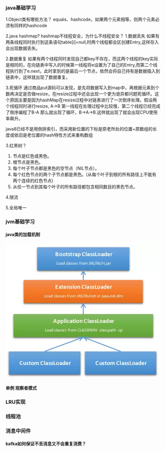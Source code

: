 ### java基础学习

1.Object类有哪些方法？
equals、hashcode，如果两个元素相等，则两个元素必须有同样的hashcode

2.java hashmap?
hashmap不线程安全，为什么不线程安全？
1.数据丢失
如果有两条线程同时执行到这条语句table[i]=null,时两个线程都会区创建Entry,这样存入会出现数据丢失。

2.数据重复
如果有两个线程同时发现自己都key不存在，而这两个线程的key实际是相同的，在向链表中写入的时候第一线程将e设置为了自己的Entry,而第二个线程执行到了e.next，此时拿到的是最后一个节点，依然会将自己持有是数据插入到链表中，这样就出现了数据重复。

3.死循环
通过商品put源码可以发现，是先将数据写入到map中，再根据元素到个数再决定是否做resize，在resize过程中还会出现一个更为诡异都问题死循环。这个原因主要是因为hashMap在resize过程中对链表进行了一次倒序处理。假设两个线程同时进行resize, A->B 第一线程在处理过程中比较慢，第二个线程已经完成了倒序编程了B-A 那么就出现了循环，B->A->B.这样就出现了就会出现CPU使用率飙升。

java8已经不是用倒排索引，而采用新位置的下标是原老所处的位置+原数组的长度或依旧是老位置的hash特性方式来重构数组

3.红黑树？

1. 节点是红色或黑色。
2. 根节点是黑色。
3. 每个叶子节点都是黑色的空节点（NIL节点）。
4. 每个红色节点的两个子节点都是黑色。(从每个叶子到根的所有路径上不能有两个连续的红色节点)
5. 从任一节点到其每个叶子的所有路径都包含相同数目的黑色节点。



4.限流



5.全局唯一




### jvm基础学习

#### java类的加载机制
![类的加载示意图](/images/posts/java/classloader1.png)



#### 单例 观察者模式

### LRU实现

### 线程池

### 消息中间件
#### kafka如何保证不丢消息又不会重复消费？
